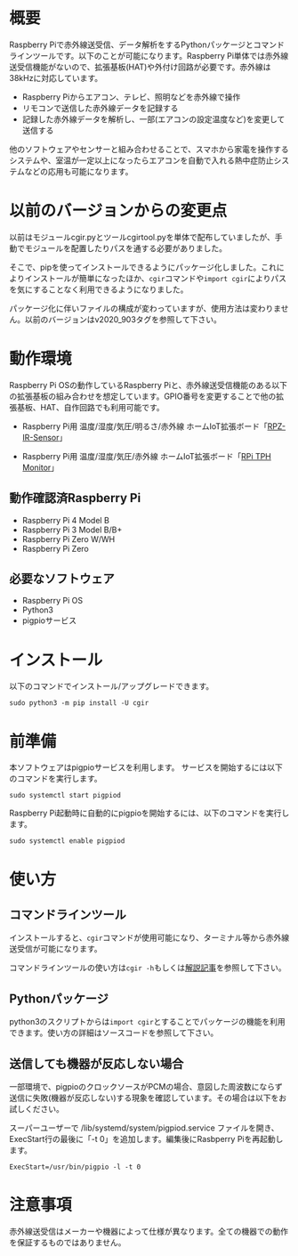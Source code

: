 # 概要
Raspberry Piで赤外線送受信、データ解析をするPythonパッケージとコマンドラインツールです。以下のことが可能になります。Raspberry Pi単体では赤外線送受信機能がないので、拡張基板(HAT)や外付け回路が必要です。赤外線は38kHzに対応しています。
- Raspberry Piからエアコン、テレビ、照明などを赤外線で操作
- リモコンで送信した赤外線データを記録する
- 記録した赤外線データを解析し、一部(エアコンの設定温度など)を変更して送信する

他のソフトウェアやセンサーと組み合わせることで、スマホから家電を操作するシステムや、室温が一定以上になったらエアコンを自動で入れる熱中症防止システムなどの応用も可能になります。

# 以前のバージョンからの変更点
以前はモジュールcgir.pyとツールcgirtool.pyを単体で配布していましたが、手動でモジュールを配置したりパスを通する必要がありました。

そこで、pipを使ってインストールできるようにパッケージ化しました。これによりインストールが簡単になったほか、`cgir`コマンドや`import cgir`によりパスを気にすることなく利用できるようになりました。

パッケージ化に伴いファイルの構成が変わっていますが、使用方法は変わりません。以前のバージョンはv2020_903タグを参照して下さい。

# 動作環境
Raspberry Pi OSの動作しているRaspberry Piと、赤外線送受信機能のある以下の拡張基板の組み合わせを想定しています。GPIO番号を変更することで他の拡張基板、HAT、自作回路でも利用可能です。

- Raspberry Pi用 温度/湿度/気圧/明るさ/赤外線 ホームIoT拡張ボード「[RPZ-IR-Sensor](https://www.indoorcorgielec.com/products/rpz-ir-sensor/)」

- Raspberry Pi用 温度/湿度/気圧/赤外線 ホームIoT拡張ボード「[RPi TPH Monitor](https://www.indoorcorgielec.com/products/rpi-tph-monitor-rev2/)」

## 動作確認済Raspberry Pi
- Raspberry Pi 4 Model B
- Raspberry Pi 3 Model B/B+
- Raspberry Pi Zero W/WH
- Raspberry Pi Zero

## 必要なソフトウェア
- Raspberry Pi OS
- Python3
- pigpioサービス

# インストール
以下のコマンドでインストール/アップグレードできます。

`sudo python3 -m pip install -U cgir`

# 前準備
本ソフトウェアはpigpioサービスを利用します。
サービスを開始するには以下のコマンドを実行します。

`sudo systemctl start pigpiod`

Raspberry Pi起動時に自動的にpigpioを開始するには、以下のコマンドを実行します。

`sudo systemctl enable pigpiod`

# 使い方

## コマンドラインツール
インストールすると、`cgir`コマンドが使用可能になり、ターミナル等から赤外線送受信が可能になります。

コマンドラインツールの使い方は`cgir -h`もしくは[解説記事](https://www.indoorcorgielec.com/resources/raspberry-pi/python-pigpio-infrared)を参照して下さい。

## Pythonパッケージ
python3のスクリプトからは`import cgir`とすることでパッケージの機能を利用できます。使い方の詳細はソースコードを参照して下さい。

## 送信しても機器が反応しない場合
一部環境で、pigpioのクロックソースがPCMの場合、意図した周波数にならず送信に失敗(機器が反応しない)する現象を確認しています。その場合は以下をお試しください。

スーパーユーザーで /lib/systemd/system/pigpiod.service ファイルを開き、ExecStart行の最後に「-t 0」を追加します。編集後にRasbperry Piを再起動します。

`ExecStart=/usr/bin/pigpio -l -t 0`

# 注意事項
赤外線送受信はメーカーや機器によって仕様が異なります。全ての機器での動作を保証するものではありません。
